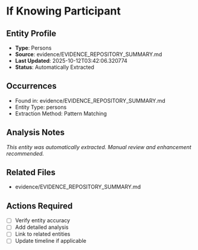# If Knowing Participant

## Entity Profile
- **Type**: Persons
- **Source**: evidence/EVIDENCE_REPOSITORY_SUMMARY.md
- **Last Updated**: 2025-10-12T03:42:06.320774
- **Status**: Automatically Extracted

## Occurrences
- Found in: evidence/EVIDENCE_REPOSITORY_SUMMARY.md
- Entity Type: persons
- Extraction Method: Pattern Matching

## Analysis Notes
*This entity was automatically extracted. Manual review and enhancement recommended.*

## Related Files
- evidence/EVIDENCE_REPOSITORY_SUMMARY.md

## Actions Required
- [ ] Verify entity accuracy
- [ ] Add detailed analysis
- [ ] Link to related entities
- [ ] Update timeline if applicable
